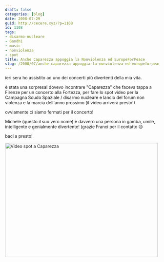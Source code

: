```yaml
---
draft: false
categories: [blog]
date: 2008-07-29
guid: http://cecere.xyz/?p=1108
id: 1108
tags:
- disarmo-nucleare
- Gandhi
- music
- nonviolenza
- spot
title: Anche Caparezza appoggia la Nonviolenza ed EuropeForPeace
slug: /2008/07/anche-caparezza-appoggia-la-nonviolenza-ed-europeforpeace/
---
```


ieri sera ho assistito ad uno dei concerti più divertenti della mia vita.
  
è stata una sorpresa! dovevo incontrare "Caparezza" che faceva tappa a Firenze per un concerto alla Fortezza, per fare lo spot video per la Campagna Scudo Spaziale / disarmo nucleare e lancio del forum non violenza e la marcia dell'anno prossimo (il video arriverà presto!)

ovviamente ci siamo fermati per il concerto!
  
Michele (questo il suo vero nome) è davvero una persona in gamba, umile, intelligente e genialmente divertente! (grazie Franci per il contatto 😉

baci a presto!

[<img src="http://farm4.static.flickr.com/3180/2713093991_065d58afd2.jpg" width="500" height="375" alt="Video spot a Caparezza" />](http://www.flickr.com/photos/krur/2713093991/ "Video spot a Caparezza di Stefano Cecere, su Flickr")